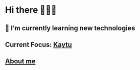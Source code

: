 # Hi there 👋👋👋

## 🔭 I’m currently learning new technologies
## Current Focus: [Kaytu](https://github.com/kaytu-io/kaytu)

## [About me](https://gule-gulzar.com/)

<!--
**ADorigi/ADorigi** is a ✨ _special_ ✨ repository because its `README.md` (this file) appears on your GitHub profile.

Here are some ideas to get you started:

- 🔭 I’m currently working on ...
- 🌱 I’m currently learning ...
- 👯 I’m looking to collaborate on ...
- 🤔 I’m looking for help with ...
- 💬 Ask me about ...
- 📫 How to reach me: ...
- 😄 Pronouns: ...
- ⚡ Fun fact: ...
-->
